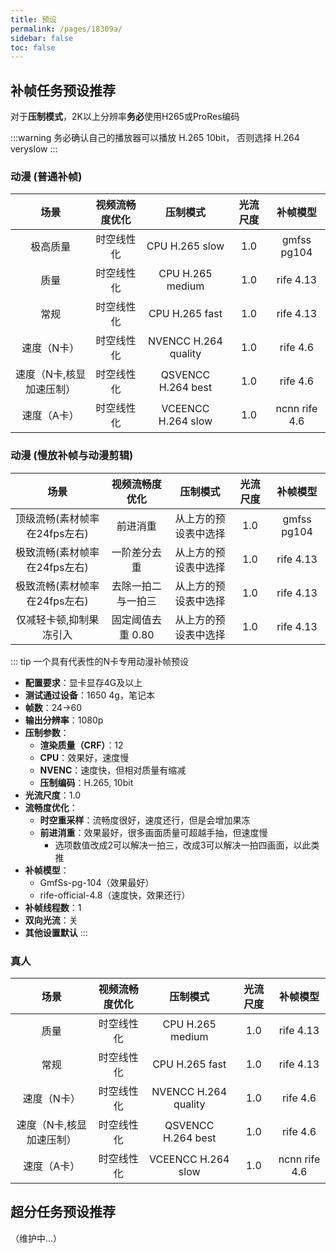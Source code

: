 ```yaml
---
title: 预设
permalink: /pages/18309a/
sidebar: false
toc: false
---
```


## 补帧任务预设推荐

对于**压制模式**，2K以上分辨率**务必**使用H265或ProRes编码

:::warning
务必确认自己的播放器可以播放 H.265 10bit，
否则选择 H.264 veryslow
:::

### 动漫 (普通补帧)

| 场景           | 视频流畅度优化     | 压制模式          | 光流尺度  | 补帧模型 |
| :---: | :---: | :---: | :---: | :---: |
| 极高质量             | 时空线性化  | CPU H.265 slow  |  1.0  | gmfss pg104 |
| 质量                 | 时空线性化  | CPU H.265 medium  |  1.0  | rife 4.13 |
| 常规                 | 时空线性化  | CPU H.265 fast   |  1.0  | rife 4.13 |
| 速度（N卡）           | 时空线性化  | NVENCC H.264 quality |  1.0  | rife 4.6 |
| 速度（N卡,核显加速压制）| 时空线性化 | QSVENCC H.264 best |  1.0 | rife 4.6 |
| 速度（A卡）            | 时空线性化 | VCEENCC H.264 slow |  1.0 | ncnn rife 4.6 |

### 动漫 (慢放补帧与动漫剪辑)

| 场景           | 视频流畅度优化     | 压制模式          | 光流尺度  | 补帧模型 |
| :---: | :---: | :---: | :---: | :---: |
| 顶级流畅(素材帧率在24fps左右)   | 前进消重  | 从上方的预设表中选择  |  1.0  | gmfss pg104 |
| 极致流畅(素材帧率在24fps左右)   | 一阶差分去重  | 从上方的预设表中选择  |  1.0  | rife 4.13 |
| 极致流畅(素材帧率在24fps左右)   | 去除一拍二与一拍三  | 从上方的预设表中选择  |  1.0  | rife 4.13 |
| 仅减轻卡顿,抑制果冻引入         | 固定阈值去重 0.80  | 从上方的预设表中选择   |  1.0  | rife 4.13 |

::: tip 一个具有代表性的N卡专用动漫补帧预设

- **配置要求**：显卡显存4G及以上 
- **测试通过设备**：1650 4g，笔记本
- **帧数**：24->60 
- **输出分辨率**：1080p
- **压制参数**：
  - **渲染质量（CRF）**：12 
  - **CPU**：效果好，速度慢
  - **NVENC**：速度快，但相对质量有缩减
  - **压制编码**：H.265, 10bit
- **光流尺度**：1.0 
- **流畅度优化**：
  - **时空重采样**：流畅度很好，速度还行，但是会增加果冻
  - **前进消重**：效果最好，很多画面质量可超越手抽，但速度慢
    - 选项数值改成2可以解决一拍三，改成3可以解决一拍四画面，以此类推
- **补帧模型**：
  - GmfSs-pg-104（效果最好）
  - rife-official-4.8（速度快，效果还行） 
- **补帧线程数**：1 
- **双向光流**：关 
- **其他设置默认**
:::


### 真人

| 场景    | 视频流畅度优化 | 压制模式         | 光流尺度 | 补帧模型 |
| :---: | :---: | :---: | :---: | :---: |
| 质量    | 时空线性化 | CPU H.265 medium |  1.0 | rife 4.13 |
| 常规    | 时空线性化 | CPU H.265 fast   |  1.0 | rife 4.13 |
| 速度（N卡）           | 时空线性化  | NVENCC H.264 quality |  1.0  | rife 4.6 |
| 速度（N卡,核显加速压制）| 时空线性化 | QSVENCC H.264 best |  1.0 | rife 4.6 |
| 速度（A卡）            | 时空线性化 | VCEENCC H.264 slow |  1.0 | ncnn rife 4.6 |

## 超分任务预设推荐

（维护中...）
